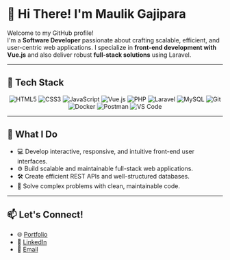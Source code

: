 # 👋 Hi There! I'm Maulik Gajipara

Welcome to my GitHub profile!  
I'm a **Software Developer** passionate about crafting scalable, efficient, and user-centric web applications. I specialize in **front-end development with Vue.js** and also deliver robust **full-stack solutions** using Laravel.

---

## 🚀 Tech Stack

<div align="center">
  <!-- Languages -->
  <img src="https://img.shields.io/badge/HTML5-E34F26?style=for-the-badge&logo=html5&logoColor=white" alt="HTML5" />
  <img src="https://img.shields.io/badge/CSS3-1572B6?style=for-the-badge&logo=css3&logoColor=white" alt="CSS3" />
  <img src="https://img.shields.io/badge/JavaScript-F7DF1E?style=for-the-badge&logo=javascript&logoColor=black" alt="JavaScript" />
  <img src="https://img.shields.io/badge/Vue.js-4FC08D?style=for-the-badge&logo=vue.js&logoColor=white" alt="Vue.js" />

  <!-- Backend -->
  <img src="https://img.shields.io/badge/PHP-777BB4?style=for-the-badge&logo=php&logoColor=white" alt="PHP" />
  <img src="https://img.shields.io/badge/Laravel-F55247?style=for-the-badge&logo=laravel&logoColor=white" alt="Laravel" />
  <img src="https://img.shields.io/badge/MySQL-4479A1?style=for-the-badge&logo=mysql&logoColor=white" alt="MySQL" />

  <!-- Tools -->
  <img src="https://img.shields.io/badge/Git-F05033?style=for-the-badge&logo=git&logoColor=white" alt="Git" />
  <img src="https://img.shields.io/badge/Docker-2496ED?style=for-the-badge&logo=docker&logoColor=white" alt="Docker" />
  <img src="https://img.shields.io/badge/Postman-FF6C37?style=for-the-badge&logo=postman&logoColor=white" alt="Postman" />
  <img src="https://img.shields.io/badge/VS%20Code-0078D4?style=for-the-badge&logo=visual-studio-code&logoColor=white" alt="VS Code" />
</div>

---

## 🌟 What I Do
- 💻 Develop interactive, responsive, and intuitive front-end user interfaces.  
- ⚙️ Build scalable and maintainable full-stack web applications.  
- 🛠 Create efficient REST APIs and well-structured databases.  
- 🚀 Solve complex problems with clean, maintainable code.  

---

## 📫 Let's Connect!
- 🌐 [Portfolio](#)  
- 💼 [LinkedIn](#)  
- 📧 [Email](mailto:maulikgajipara356@gmail.com)
